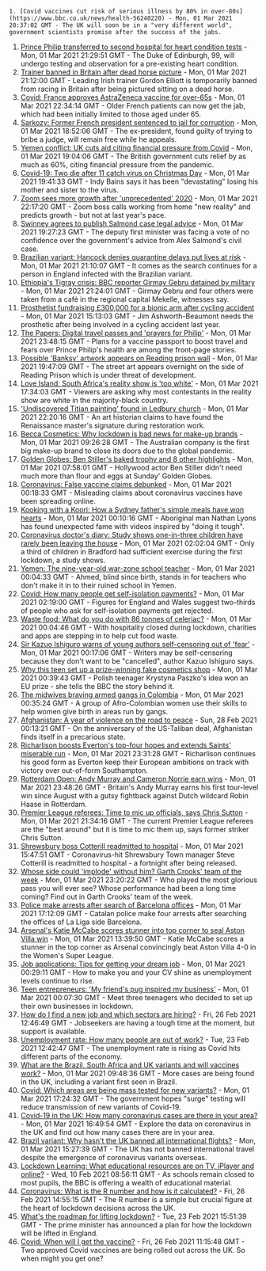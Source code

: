 
    1. [Covid vaccines cut risk of serious illness by 80% in over-80s](https://www.bbc.co.uk/news/health-56240220) - Mon, 01 Mar 2021 20:37:02 GMT - The UK will soon be in a "very different world", government scientists promise after the success of the jabs.
1. [Prince Philip transferred to second hospital for heart condition tests](https://www.bbc.co.uk/news/uk-56241353) - Mon, 01 Mar 2021 21:29:51 GMT - The Duke of Edinburgh, 99, will undergo testing and observation for a pre-existing heart condition.
1. [Trainer banned in Britain after dead horse picture](https://www.bbc.co.uk/sport/horse-racing/56246444) - Mon, 01 Mar 2021 21:12:00 GMT - Leading Irish trainer Gordon Elliott is temporarily banned from racing in Britain after being pictured sitting on a dead horse.
1. [Covid: France approves AstraZeneca vaccine for over-65s](https://www.bbc.co.uk/news/world-europe-56242617) - Mon, 01 Mar 2021 22:34:14 GMT - Older French patients can now get the jab, which had been initially limited to those aged under 65.
1. [Sarkozy: Former French president sentenced to jail for corruption](https://www.bbc.co.uk/news/world-europe-56237818) - Mon, 01 Mar 2021 18:52:06 GMT - The ex-president, found guilty of trying to bribe a judge, will remain free while he appeals.
1. [Yemen conflict: UK cuts aid citing financial pressure from Covid](https://www.bbc.co.uk/news/world-middle-east-56242610) - Mon, 01 Mar 2021 19:04:06 GMT - The British government cuts relief by as much as 60%, citing financial pressure from the pandemic.
1. [Covid-19: Two die after 11 catch virus on Christmas Day](https://www.bbc.co.uk/news/uk-england-birmingham-56242549) - Mon, 01 Mar 2021 19:41:33 GMT - Indy Bains says it has been "devastating" losing his mother and sister to the virus.
1. [Zoom sees more growth after 'unprecedented' 2020](https://www.bbc.co.uk/news/business-56247489) - Mon, 01 Mar 2021 22:17:20 GMT - Zoom boss calls working from home "new reality" and predicts growth - but not at last year's pace.
1. [Swinney agrees to publish Salmond case legal advice](https://www.bbc.co.uk/news/uk-scotland-scotland-politics-56231222) - Mon, 01 Mar 2021 19:27:23 GMT - The deputy first minister was facing a vote of no confidence over the government's advice from Alex Salmond's civil case.
1. [Brazilian variant: Hancock denies quarantine delays put lives at risk](https://www.bbc.co.uk/news/uk-56241213) - Mon, 01 Mar 2021 21:10:07 GMT - It comes as the search continues for a person in England infected with the Brazilian variant.
1. [Ethiopia's Tigray crisis: BBC reporter Girmay Gebru detained by military](https://www.bbc.co.uk/news/world-africa-56246834) - Mon, 01 Mar 2021 21:24:01 GMT - Girmay Gebru and four others were taken from a café in the regional capital Mekelle, witnesses say.
1. [Prosthetist fundraising £300,000 for a bionic arm after cycling accident](https://www.bbc.co.uk/news/uk-56243510) - Mon, 01 Mar 2021 15:13:03 GMT - Jim Ashworth-Beaumont needs the prosthetic after being involved in a cycling accident last year.
1. [The Papers: Digital travel passes and 'prayers for Philip'](https://www.bbc.co.uk/news/blogs-the-papers-56247442) - Mon, 01 Mar 2021 23:48:15 GMT - Plans for a vaccine passport to boost travel and fears over Prince Philip's health are among the front-page stories.
1. [Possible 'Banksy' artwork appears on Reading prison wall](https://www.bbc.co.uk/news/uk-england-berkshire-56231364) - Mon, 01 Mar 2021 19:47:09 GMT - The street art appears overnight on the side of Reading Prison which is under threat of development.
1. [Love Island: South Africa's reality show is 'too white'](https://www.bbc.co.uk/news/world-africa-56244227) - Mon, 01 Mar 2021 17:34:03 GMT - Viewers are asking why most contestants in the reality show are white in the majority-black country.
1. ['Undiscovered Titian painting' found in Ledbury church](https://www.bbc.co.uk/news/uk-england-hereford-worcester-56241825) - Mon, 01 Mar 2021 22:20:16 GMT - An art historian claims to have found the Renaissance master's signature during restoration work.
1. [Becca Cosmetics: Why lockdown is bad news for make-up brands](https://www.bbc.co.uk/news/newsbeat-56215557) - Mon, 01 Mar 2021 09:26:28 GMT - The Australian company is the first big make-up brand to close its doors due to the global pandemic.
1. [Golden Globes: Ben Stiller's baked trophy and 8 other highlights](https://www.bbc.co.uk/news/entertainment-arts-56211035) - Mon, 01 Mar 2021 07:58:01 GMT - Hollywood actor Ben Stiller didn't need much more than flour and eggs at Sunday' Golden Globes.
1. [Coronavirus: False vaccine claims debunked](https://www.bbc.co.uk/news/world-56198229) - Mon, 01 Mar 2021 00:18:33 GMT - Misleading claims about coronavirus vaccines have been spreading online.
1. [Kooking with a Koori: How a Sydney father's simple meals have won hearts](https://www.bbc.co.uk/news/world-australia-56205629) - Mon, 01 Mar 2021 00:10:16 GMT - Aboriginal man Nathan Lyons has found unexpected fame with videos inspired by "doing it tough".
1. [Coronavirus doctor's diary: Study shows one-in-three children have rarely been leaving the house](https://www.bbc.co.uk/news/health-56222926) - Mon, 01 Mar 2021 02:02:04 GMT - Only a third of children in Bradford had sufficient exercise during the first lockdown, a study shows.
1. [Yemen: The nine-year-old war-zone school teacher](https://www.bbc.co.uk/news/world-middle-east-56212929) - Mon, 01 Mar 2021 00:04:33 GMT - Ahmed, blind since birth, stands in for teachers who don't make it in to their ruined school in Yemen.
1. [Covid: How many people get self-isolation payments?](https://www.bbc.co.uk/news/56201754) - Mon, 01 Mar 2021 02:19:00 GMT - Figures for England and Wales suggest two-thirds of people who ask for self-isolation payments get rejected.
1. [Waste food: What do you do with 86 tonnes of celeriac?](https://www.bbc.co.uk/news/business-55855846) - Mon, 01 Mar 2021 00:04:46 GMT - With hospitality closed during lockdown, charities and apps are stepping in to help cut food waste.
1. [Sir Kazuo Ishiguro warns of young authors self-censoring out of 'fear'](https://www.bbc.co.uk/news/entertainment-arts-56208347) - Mon, 01 Mar 2021 00:17:06 GMT - Writers may be self-censoring because they don't want to be "cancelled", author Kazuo Ishiguro says.
1. [Why this teen set up a prize-winning fake cosmetics shop](https://www.bbc.co.uk/news/world-europe-56172456) - Mon, 01 Mar 2021 00:39:43 GMT - Polish teenager Krystyna Paszko's idea won an EU prize - she tells the BBC the story behind it.
1. [The midwives braving armed gangs in Colombia](https://www.bbc.co.uk/news/world-latin-america-56201572) - Mon, 01 Mar 2021 00:35:24 GMT - A group of Afro-Colombian women use their skills to help women give birth in areas run by gangs.
1. [Afghanistan: A year of violence on the road to peace](https://www.bbc.co.uk/news/world-asia-56157627) - Sun, 28 Feb 2021 00:13:21 GMT - On the anniversary of the US-Taliban deal, Afghanistan finds itself in a precarious state.
1. [Richarlison boosts Everton's top-four hopes and extends Saints' miserable run](https://www.bbc.co.uk/sport/football/56150298) - Mon, 01 Mar 2021 23:31:28 GMT - Richarlison continues his good form as Everton keep their European ambitions on track with victory over out-of-form Southampton.
1. [Rotterdam Open: Andy Murray and Cameron Norrie earn wins](https://www.bbc.co.uk/sport/tennis/56244576) - Mon, 01 Mar 2021 23:48:26 GMT - Britain's Andy Murray earns his first tour-level win since August with a gutsy fightback against Dutch wildcard Robin Haase in Rotterdam.
1. [Premier League referees: Time to mic up officials, says Chris Sutton](https://www.bbc.co.uk/sport/football/56244132) - Mon, 01 Mar 2021 21:34:16 GMT - The current Premier League referees are the "best around" but it is time to mic them up, says former striker Chris Sutton.
1. [Shrewsbury boss Cotterill readmitted to hospital](https://www.bbc.co.uk/sport/football/56242245) - Mon, 01 Mar 2021 15:47:51 GMT - Coronavirus-hit Shrewsbury Town manager Steve Cotterill is readmitted to hospital - a fortnight after being released.
1. [Whose side could 'implode' without him? Garth Crooks' team of the week](https://www.bbc.co.uk/sport/football/56242967) - Mon, 01 Mar 2021 23:20:22 GMT - Who played the most glorious pass you will ever see? Whose performance had been a long time coming? Find out in Garth Crooks' team of the week.
1. [Police make arrests after search of Barcelona offices](https://www.bbc.co.uk/sport/football/56236872) - Mon, 01 Mar 2021 17:12:09 GMT - Catalan police make four arrests after searching the offices of La Liga side Barcelona.
1. [Arsenal's Katie McCabe scores stunner into top corner to seal Aston Villa win](https://www.bbc.co.uk/sport/av/football/56234334) - Mon, 01 Mar 2021 13:39:50 GMT - Katie McCabe scores a stunner in the top corner as Arsenal convincingly beat Aston Villa 4-0 in the Women's Super League.
1. [Job applications: Tips for getting your dream job](https://www.bbc.co.uk/news/education-56201233) - Mon, 01 Mar 2021 00:29:11 GMT - How to make you and your CV shine as unemployment levels continue to rise.
1. [Teen entrepreneurs: 'My friend's pug inspired my business'](https://www.bbc.co.uk/news/business-56102509) - Mon, 01 Mar 2021 00:07:30 GMT - Meet three teenagers who decided to set up their own businesses in lockdown.
1. [How do I find a new job and which sectors are hiring?](https://www.bbc.co.uk/news/explainers-53685650) - Fri, 26 Feb 2021 12:46:49 GMT - Jobseekers are having a tough time at the moment, but support is available.
1. [Unemployment rate: How many people are out of work?](https://www.bbc.co.uk/news/business-52660591) - Tue, 23 Feb 2021 12:42:47 GMT - The unemployment rate is rising as Covid hits different parts of the economy.
1. [What are the Brazil, South Africa and UK variants and will vaccines work?](https://www.bbc.co.uk/news/health-55659820) - Mon, 01 Mar 2021 09:48:36 GMT - More cases are being found in the UK, including a variant first seen in Brazil.
1. [Covid: Which areas are being mass tested for new variants?](https://www.bbc.co.uk/news/explainers-54872039) - Mon, 01 Mar 2021 17:24:32 GMT - The government hopes "surge" testing will reduce transmission of new variants of Covid-19.
1. [Covid-19 in the UK: How many coronavirus cases are there in your area?](https://www.bbc.co.uk/news/uk-51768274) - Mon, 01 Mar 2021 16:49:54 GMT - Explore the data on coronavirus in the UK and find out how many cases there are in your area.
1. [Brazil variant: Why hasn't the UK banned all international flights?](https://www.bbc.co.uk/news/explainers-55659926) - Mon, 01 Mar 2021 15:27:39 GMT - The UK has not banned international travel despite the emergence of coronavirus variants overseas.
1. [Lockdown Learning: What educational resources are on TV, iPlayer and online?](https://www.bbc.co.uk/news/education-55591821) - Wed, 10 Feb 2021 08:56:11 GMT - As schools remain closed to most pupils, the BBC is offering a wealth of educational material.
1. [Coronavirus: What is the R number and how is it calculated?](https://www.bbc.co.uk/news/health-52473523) - Fri, 26 Feb 2021 14:55:15 GMT - The R number is a simple but crucial figure at the heart of lockdown decisions across the UK.
1. [What's the roadmap for lifting lockdown?](https://www.bbc.co.uk/news/explainers-52530518) - Tue, 23 Feb 2021 15:51:39 GMT - The prime minister has announced a plan for how the lockdown will be lifted in England.
1. [Covid: When will I get the vaccine?](https://www.bbc.co.uk/news/health-55045639) - Fri, 26 Feb 2021 11:15:48 GMT - Two approved Covid vaccines are being rolled out across the UK. So when might you get one?


